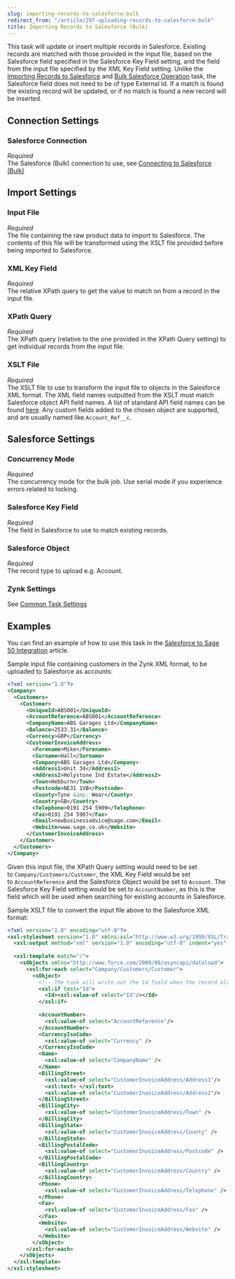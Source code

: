 ```yaml
---
slug: importing-records-to-salesforce-bulk
redirect_from: "/article/297-uploading-records-to-salesforce-bulk"
title: Importing Records to Salesforce (Bulk)
---
```

This task will update or insert multiple records in Salesforce. Existing records are matched with those provided in the input file, based on the Salesforce field specified in the Salesforce Key Field setting, and the field from the input file specified by the XML Key Field setting. Unlike the [Importing Records to Salesforce](importing-records-to-salesforce) and [Bulk Salesforce Operation](bulk-salesforce-operation) task, the Salesforce field does not need to be of type External Id. If a match is found the existing record will be updated, or if no match is found a new record will be inserted.


## Connection Settings
### Salesforce Connection 
_Required_  
The Salesforce (Bulk) connection to use, see [Connecting to Salesforce (Bulk)](connecting-to-salesforce-bulk)

## Import Settings
### Input File
_Required_  
The file containing the raw product data to import to Salesforce. The contents of this file will be transformed using the XSLT file provided before being imported to Salesforce.

### XML Key Field 
_Required_  
The relative XPath query to get the value to match on from a record in the input file.

### XPath Query 
_Required_  
The XPath query (relative to the one provided in the XPath Query setting) to get individual records from the input file.

### XSLT File
_Required_  
The XSLT file to use to transform the input file to objects in the Salesforce XML format. The XML field names outputted from the XSLT must match Salesforce object API field names. A list of standard API field names can be found [here](http://help.salesforce.com/help/pdfs/en/salesforce_field_names_reference.pdf). Any custom fields added to the chosen object are supported, and are usually named like `Account_Ref__c`.

## Salesforce Settings
### Concurrency Mode
_Required_  
The concurrency mode for the bulk job. Use serial mode if you experience errors related to locking.

### Salesforce Key Field
_Required_  
The field in Salesforce to use to match existing records.

### Salesforce Object 
_Required_  
The record type to upload e.g. Account.

### Zynk Settings 
See [Common Task Settings](common-task-settings)

## Examples
You can find an example of how to use this task in the [Salesforce to Sage 50 Integration](salesforce-to-sage-50-integration) article.

Sample input file containing customers in the Zynk XML format, to be uploaded to Salesforce as accounts:

```xml
<?xml version="1.0"?>
<Company>
  <Customers>
    <Customer>
      <UniqueId>ABS001</UniqueId>
      <AccountReference>ABS001</AccountReference>
      <CompanyName>ABS Garages Ltd</CompanyName>
      <Balance>2533.31</Balance>
      <Currency>GBP</Currency>
      <CustomerInvoiceAddress>
        <Forename>Mike</Forename>
        <Surname>Hall</Surname>
        <Company>ABS Garages Ltd</Company>
        <Address1>Unit 34</Address1>
        <Address2>Holystone Ind Estate</Address2>
        <Town>Hebburn</Town>
        <Postcode>NE31 1VB</Postcode>
        <County>Tyne &amp; Wear</County>
        <Country>GB</Country>
        <Telephone>0191 254 5909</Telephone>
        <Fax>0191 254 5907</Fax>
        <Email>newbusinessadvice@sage.com</Email>
        <Website>www.sage.co.uk</Website>
      </CustomerInvoiceAddress>
    </Customer>
  </Customers>
</Company>
```

Given this input file, the XPath Query setting would need to be set to `Company/Customers/Customer`, the XML Key Field would be set to `AccountReference` and the Salesforce Object would be set to `Account`. The Salesforce Key Field setting would be set to `AccountNumber`, as this is the field which will be used when searching for existing accounts in Salesforce.

Sample XSLT file to convert the input file above to the Salesforce XML format:

```xml
<?xml version="1.0" encoding="utf-8"?>
<xsl:stylesheet version="1.0" xmlns:xsl="http://www.w3.org/1999/XSL/Transform">
  <xsl:output method="xml" version="1.0" encoding="utf-8" indent="yes" xmlns="http://www.force.com/2009/06/asyncapi/dataload"/>
  
  <xsl:template match="/">
    <sObjects xmlns="http://www.force.com/2009/06/asyncapi/dataload">
      <xsl:for-each select="Company/Customers/Customer">
        <sObject>
          <!-- The task will write out the Id field when the record already exists in Salesforce, this just needs to be copied by the XSLT -->
          <xsl:if test="Id"> 
            <Id><xsl:value-of select="Id"/></Id>
          </xsl:if>
    				
          <AccountNumber>
            <xsl:value-of select="AccountReference"/>
          </AccountNumber>
          <CurrencyIsoCode>
            <xsl:value-of select="Currency" />
          </CurrencyIsoCode>
          <Name>
            <xsl:value-of select="CompanyName" />
          </Name>
          <BillingStreet>
            <xsl:value-of select="CustomerInvoiceAddress/Address1"/>
            <xsl:text> </xsl:text>
            <xsl:value-of select="CustomerInvoiceAddress/Address2"/>
          </BillingStreet>
          <BillingCity>
            <xsl:value-of select="CustomerInvoiceAddress/Town" />
          </BillingCity>
          <BillingState>
            <xsl:value-of select="CustomerInvoiceAddress/County" />
          </BillingState>
          <BillingPostalCode>
            <xsl:value-of select="CustomerInvoiceAddress/Postcode" />
          </BillingPostalCode>
          <BillingCountry>
            <xsl:value-of select="CustomerInvoiceAddress/Country" />
          </BillingCountry>
          <Phone>
            <xsl:value-of select="CustomerInvoiceAddress/Telephone" />
          </Phone>
          <Fax>
            <xsl:value-of select="CustomerInvoiceAddress/Fax" />
          </Fax>
          <Website>
            <xsl:value-of select="CustomerInvoiceAddress/Website" />
          </Website>
        </sObject>
      </xsl:for-each>
    </sObjects>
  </xsl:template>
</xsl:stylesheet>
```